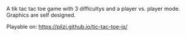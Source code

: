 A tik tac tac toe game with 3 difficultys and a player vs. player mode. Graphics are self designed.

Playable on: https://pilzi.github.io/tic-tac-toe-js/

